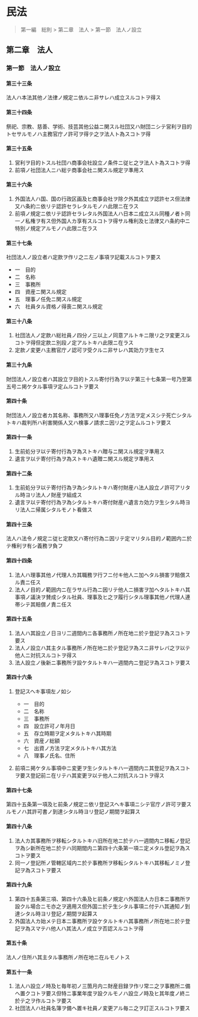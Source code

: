 # 民法

> 第一編　総則 > 第二章　法人 > 第一節　法人ノ設立

## 第二章　法人

### 第一節　法人ノ設立

#### 第三十三条

法人ハ本法其他ノ法律ノ規定ニ依ルニ非サレハ成立スルコトヲ得ス

#### 第三十四条

祭祀、宗教、慈善、学術、技芸其他公益ニ関スル社団又ハ財団ニシテ営利ヲ目的トセサルモノハ主務官庁ノ許可ヲ得テ之ヲ法人ト為スコトヲ得

#### 第三十五条

1. 営利ヲ目的トスル社団ハ商事会社設立ノ条件ニ従ヒ之ヲ法人ト為スコトヲ得
2. 前項ノ社団法人ニハ総テ商事会社ニ関スル規定ヲ準用ス

#### 第三十六条

1. 外国法人ハ国、国の行政区画及ヒ商事会社ヲ除ク外其成立ヲ認許セス但法律又ハ条約ニ依リテ認許セラレタルモノハ此限ニ在ラス
2. 前項ノ規定ニ依リテ認許セラレタル外国法人ハ日本ニ成立スル同種ノ者ト同一ノ私権ヲ有ス但外国人カ享有スルコトヲ得サル権利及ヒ法律又ハ条約中ニ特別ノ規定アルモノハ此限ニ在ラス

#### 第三十七条

社団法人ノ設立者ハ定款ヲ作リ之ニ左ノ事項ヲ記載スルコトヲ要ス

- 一　目的
- 二　名称
- 三　事務所
- 四　資産ニ関スル規定
- 五　理事ノ任免ニ関スル規定
- 六　社員タル資格ノ得喪ニ関スル規定

#### 第三十八条

1. 社団法人ノ定款ハ総社員ノ四分ノ三以上ノ同意アルトキニ限リ之ヲ変更スルコトヲ得但定款ニ別段ノ定アルトキハ此限ニ在ラス
2. 定款ノ変更ハ主務官庁ノ認可ヲ受クルニ非サレハ其効力ヲ生セス

#### 第三十九条

財団法人ノ設立者ハ其設立ヲ目的トスル寄付行為ヲ以テ第三十七条第一号乃至第五号ニ掲ケタル事項ヲ定ムルコトヲ要ス

#### 第四十条

財団法人ノ設立者カ其名称、事務所又ハ理事任免ノ方法ヲ定メスシテ死亡シタルトキハ裁判所ハ利害関係人又ハ検事ノ請求ニ因リ之ヲ定ムルコトヲ要ス

#### 第四十一条

1. 生前処分ヲ以テ寄付行為ヲ為ストキハ贈与ニ関スル規定ヲ準用ス
2. 遺言ヲ以テ寄付行為ヲ為ストキハ遺贈ニ関スル規定ヲ準用ス

#### 第四十二条

1. 生前処分ヲ以テ寄付行為ヲ為シタルトキハ寄付財産ハ法人設立ノ許可アリタル時ヨリ法人ノ財産ヲ組成ス
2. 遺言ヲ以テ寄付行為ヲ為シタルトキハ寄付財産ハ遺言カ効力ヲ生シタル時ヨリ法人ニ帰属シタルモノト看做ス

#### 第四十三条

法人ハ法令ノ規定ニ従ヒ定款又ハ寄付行為ニ因リテ定マリタル目的ノ範囲内ニ於テ権利ヲ有シ義務ヲ負フ

#### 第四十四条

1. 法人ハ理事其他ノ代理人カ其職務ヲ行フニ付キ他人ニ加ヘタル損害ヲ賠償スル責ニ任ス
2. 法人ノ目的ノ範囲内ニ在ラサル行為ニ因リテ他人ニ損害ヲ加ヘタルトキハ其事項ノ議決ヲ賛成シタル社員、理事及ヒ之ヲ履行シタル理事其他ノ代理人連帯シテ其賠償ノ責ニ任ス

#### 第四十五条

1. 法人ハ其設立ノ日ヨリ二週間内ニ各事務所ノ所在地ニ於テ登記ヲ為スコトヲ要ス
2. 法人ノ設立ハ其主タル事務所ノ所在地ニ於テ登記ヲ為スニ非サレバ之ヲ以テ他人ニ対抗スルコトヲ得ス
3. 法人設立ノ後新ニ事務所ヲ設ケタルトキハ一週間内ニ登記ヲ為スコトヲ要ス

#### 第四十六条

1. 登記スヘキ事項左ノ如シ

    - 一　目的
    - 二　名称
    - 三　事務所
    - 四　設立許可ノ年月日
    - 五　存立時期ヲ定メタルトキハ其時期
    - 六　資産ノ総額
    - 七　出資ノ方法ヲ定メタルトキハ其方法
    - 八　理事ノ氏名、住所

2. 前項ニ掲ケタル事項中ニ変更ヲ生シタルトキハ一週間内ニ其登記ヲ為スコトヲ要ス登記前ニ在リテハ其変更ヲ以テ他人ニ対抗スルコトヲ得ス

#### 第四十七条

第四十五条第一項及ヒ前条ノ規定ニ依リ登記スヘキ事項ニシテ官庁ノ許可ヲ要スルモノハ其許可書ノ到達シタル時ヨリ登記ノ期間ヲ起算ス

#### 第四十八条

1. 法人カ其事務所ヲ移転シタルトキハ旧所在地ニ於テハ一週間内ニ移転ノ登記ヲ為シ新所在地ニ於テハ同期間内ニ第四十六条第一項ニ定メタル登記ヲ為スコトヲ要ス
2. 同一ノ登記所ノ管轄区域内ニ於テ事務所ヲ移転シタルトキハ其移転ノミノ登記ヲ為スコトヲ要ス

#### 第四十九条

1. 第四十五条第三項、第四十六条及ヒ前条ノ規定ハ外国法人カ日本ニ事務所ヲ設クル場合ニモ亦之ヲ適用ス但外国ニ於テ生シタル事項ニ付テハ其通知ノ到達シタル時ヨリ登記ノ期間ヲ起算ス
2. 外国法人カ始メテ日本ニ事務所ヲ設ケタルトキハ其事務所ノ所在地ニ於テ登記ヲ為スマテハ他人ハ其法人ノ成立ヲ否認スルコトヲ得

#### 第五十条

法人ノ住所ハ其主タル事務所ノ所在地ニ在ルモノトス

#### 第五十一条

1. 法人ハ設立ノ時及ヒ毎年初ノ三箇月内ニ財産目録ヲ作リ常ニ之ヲ事務所ニ備ヘ置クコトヲ要ス但特ニ事業年度ヲ設クルモノハ設立ノ時及ヒ其年度ノ終ニ於テ之ヲ作ルコトヲ要ス
2. 社団法人ハ社員名簿ヲ備ヘ置キ社員ノ変更アル毎ニ之ヲ訂正スルコトヲ要ス
